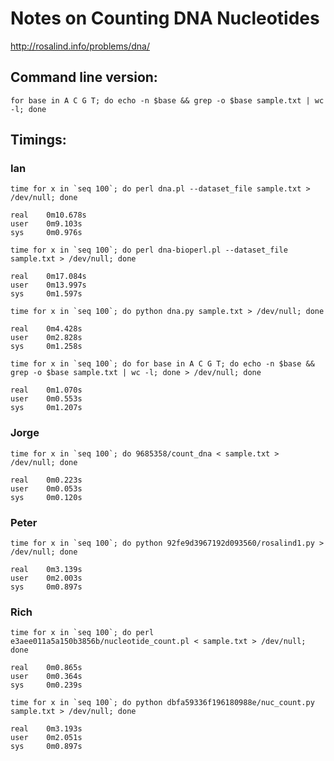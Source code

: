 # Notes on Counting DNA Nucleotides

http://rosalind.info/problems/dna/

## Command line version:

```
for base in A C G T; do echo -n $base && grep -o $base sample.txt | wc -l; done
```

## Timings:

### Ian

```
time for x in `seq 100`; do perl dna.pl --dataset_file sample.txt > /dev/null; done
```

```
real    0m10.678s
user    0m9.103s
sys     0m0.976s
```

```
time for x in `seq 100`; do perl dna-bioperl.pl --dataset_file sample.txt > /dev/null; done
```

```
real    0m17.084s
user    0m13.997s
sys     0m1.597s
```

```
time for x in `seq 100`; do python dna.py sample.txt > /dev/null; done
```

```
real    0m4.428s
user    0m2.828s
sys     0m1.258s
```

```
time for x in `seq 100`; do for base in A C G T; do echo -n $base && grep -o $base sample.txt | wc -l; done > /dev/null; done
```

```
real    0m1.070s
user    0m0.553s
sys     0m1.207s
```

### Jorge

```
time for x in `seq 100`; do 9685358/count_dna < sample.txt > /dev/null; done
```

```
real    0m0.223s
user    0m0.053s
sys     0m0.120s
```

### Peter

```
time for x in `seq 100`; do python 92fe9d3967192d093560/rosalind1.py > /dev/null; done
```

```
real    0m3.139s
user    0m2.003s
sys     0m0.897s
```

### Rich

```
time for x in `seq 100`; do perl e3aee011a5a150b3856b/nucleotide_count.pl < sample.txt > /dev/null; done
```

```
real    0m0.865s
user    0m0.364s
sys     0m0.239s
```

```
time for x in `seq 100`; do python dbfa59336f196180988e/nuc_count.py sample.txt > /dev/null; done
```

```
real    0m3.193s
user    0m2.051s
sys     0m0.897s
```
